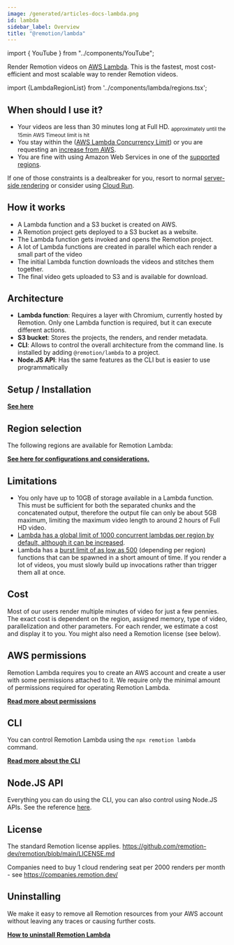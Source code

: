 ```yaml
---
image: /generated/articles-docs-lambda.png
id: lambda
sidebar_label: Overview
title: "@remotion/lambda"
---
```


import { YouTube } from "../components/YouTube";

<YouTube
  minutes={11}
  href="https://youtu.be/dQyPUasZY7I"
  thumb="https://i.ytimg.com/vi/dQyPUasZY7I/hqdefault.jpg?sqp=-oaymwEbCKgBEF5IVfKriqkDDggBFQAAiEIYAXABwAEG&rs=AOn4CLCn-snZSKGnDuNkm0fIQYnQ9gJz4w"
  title="Integrate Remotion Lambda into your app"
/>

Render Remotion videos on [AWS Lambda](https://aws.amazon.com/lambda/). This is the fastest, most cost-efficient and most scalable way to render Remotion videos.

import {LambdaRegionList} from '../components/lambda/regions.tsx';

## When should I use it?

- Your videos are less than 30 minutes long at Full HD. <sub>approximately until the 15min AWS Timeout limit is hit</sub>
- You stay within the ([AWS Lambda Concurrency Limit](/docs/lambda/troubleshooting/rate-limit)) or you are requesting an [increase from AWS](/docs/lambda/troubleshooting/rate-limit).
- You are fine with using Amazon Web Services in one of the [supported regions](/docs/lambda/region-selection).

If one of those constraints is a dealbreaker for you, resort to normal [server-side rendering](/docs/ssr) or consider using [Cloud Run](/docs/cloudrun).

## How it works

- A Lambda function and a S3 bucket is created on AWS.
- A Remotion project gets deployed to a S3 bucket as a website.
- The Lambda function gets invoked and opens the Remotion project.
- A lot of Lambda functions are created in parallel which each render a small part of the video
- The initial Lambda function downloads the videos and stitches them together.
- The final video gets uploaded to S3 and is available for download.

## Architecture

- **Lambda function**: Requires a layer with Chromium, currently hosted by Remotion. Only one Lambda function is required, but it can execute different actions.
- **S3 bucket**: Stores the projects, the renders, and render metadata.
- **CLI**: Allows to control the overall architecture from the command line. Is installed by adding `@remotion/lambda` to a project.
- **Node.JS API**: Has the same features as the CLI but is easier to use programmatically

## Setup / Installation

[**See here**](/docs/lambda/setup)

## Region selection

The following regions are available for Remotion Lambda:

<LambdaRegionList />

[**See here for configurations and considerations.**](/docs/lambda/region-selection)

## Limitations

- You only have up to 10GB of storage available in a Lambda function. This must be sufficient for both the separated chunks and the concatenated output, therefore the output file can only be about 5GB maximum, limiting the maximum video length to around 2 hours of Full HD video.
- [Lambda has a global limit of 1000 concurrent lambdas per region by default, although it can be increased](/docs/lambda/troubleshooting/rate-limit).
- Lambda has a [burst limit of as low as 500](https://docs.aws.amazon.com/lambda/latest/dg/invocation-scaling.html) (depending per region) functions that can be spawned in a short amount of time. If you render a lot of videos, you must slowly build up invocations rather than trigger them all at once.

## Cost

Most of our users render multiple minutes of video for just a few pennies. The exact cost is dependent on the region, assigned memory, type of video, parallelization and other parameters. For each render, we estimate a cost and display it to you. You might also need a Remotion license (see below).

## AWS permissions

Remotion Lambda requires you to create an AWS account and create a user with some permissions attached to it. We require only the minimal amount of permissions required for operating Remotion Lambda.

[**Read more about permissions**](/docs/lambda/permissions)

## CLI

You can control Remotion Lambda using the `npx remotion lambda` command.

[**Read more about the CLI**](/docs/lambda/cli)

## Node.JS API

Everything you can do using the CLI, you can also control using Node.JS APIs. See the reference [here](/docs/lambda/api).

## License

The standard Remotion license applies. https://github.com/remotion-dev/remotion/blob/main/LICENSE.md

Companies need to buy 1 cloud rendering seat per 2000 renders per month - see https://companies.remotion.dev/

## Uninstalling

We make it easy to remove all Remotion resources from your AWS account without leaving any traces or causing further costs.

[**How to uninstall Remotion Lambda**](/docs/lambda/uninstall)
